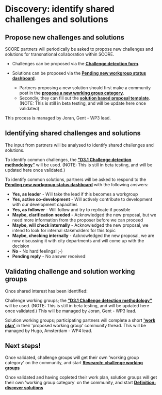# Discovery: identify shared challenges and solutions

## Propose new challenges and solutions

SCORE partners will periodically be asked to propose new challenges and solutions for transnational collaboration within SCORE. 

* Challenges can be proposed via the [**Challenge detection form**](https://docs.google.com/forms/d/e/1FAIpQLSeQltrrI9yl4aH-MrpoXxnK31Ox5_Y1-WFQYvgTMQ7lIP4hWg/viewform).

* Solutions can be proposed via the [**Pending new workgroup status dashboard**](https://docs.google.com/spreadsheets/d/1XKKDu_qvJzp0v1iInYSlI2dP5j8BcjKa2zjKvmlyvu4/edit?usp=sharing). 
    * Partners proposing a new solution should first make a community post in the [**propose a new working group category**](https://score.community/c/working-groups/new-working-groups). 
    * Secondly, they can fill out the [**solution based proposal template**](https://score.community/t/partnership-update-overview-of-activity-for-september-october-and-november-2018/493/8). (NOTE: This is still in beta testing, and will be update here once validated) 

This process is managed by Joran, Gent - WP3 lead.

## Identifying shared challenges and solutions 

The input from partners will be analysed to identify shared challenges and solutions. 

To identify common challenges, the [**"D3.1 Challenge detection methodology"**](https://docs.google.com/document/d/1B7sBfOUatLpSQnRqOZidihVEgINO6RD5cRYMV0EmLFQ/edit?usp=sharing) will be used. (NOTE: This  is still in beta testing, and will be updated here once validated.)

To identify common solutions, partners will be asked to respond to the [**Pending new workgroup status dashboard**](https://docs.google.com/spreadsheets/d/1XKKDu_qvJzp0v1iInYSlI2dP5j8BcjKa2zjKvmlyvu4/edit?usp=sharing) with the following answers:

* **Yes, as leader**	-	Will take the lead if this becomes a workgroup
* **Yes, active co-development**	-	Will actively contribute to development with our development capacities
* **Yes, as follower**	-	Will follow and try to replicate if possible
* **Maybe, clarification needed** - Acknowledged the new proposal, but we need more information from the proposer before we can proceed
* **Maybe, will check internally** -	Acknowledged the new proposal, we intend to look for internal stakeholders for this topic
* **Maybe, checking internally**	-	Acknowledged the new proposal, we are now discussing it with city departments and will come up with the decision
* **No** -	No hard feelings! ;-)
* **Pending reply** - No answer received

## Validating challenge and solution working groups

Once shared interest has been identified:

Challenge working groups; the [**"D3.1 Challenge detection methodology"**](https://docs.google.com/document/d/1B7sBfOUatLpSQnRqOZidihVEgINO6RD5cRYMV0EmLFQ/edit?usp=sharing) will be used. (NOTE: This  is still in beta testing, and will be updated here once validated.) This will be managed by Joran, Gent - WP3 lead.


Solution working groups; participating partners will complete a short [**'work plan'**](https://score.community/t/solution-definition-document/690) in their 'proposed working group' community thread. This will be managed by Hugo, Amsterdam - WP4 lead. 

## Next steps! 

Once validated, challenge groups will get their own 'working group category' on the community, and start [**Research: challenge working groups**](http://score.partners/process/2-research.html)

Once validated and having copleted their work plan, solution groups will get their own 'working group category' on the community, and start [**Definition: discover solutions**](http://score.partners/process/3-definition.html)
